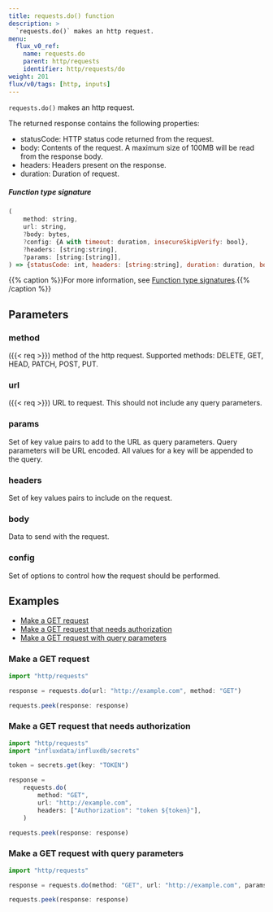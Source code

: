 ```yaml
---
title: requests.do() function
description: >
  `requests.do()` makes an http request.
menu:
  flux_v0_ref:
    name: requests.do
    parent: http/requests
    identifier: http/requests/do
weight: 201
flux/v0/tags: [http, inputs]
---
```


<!------------------------------------------------------------------------------

IMPORTANT: This page was generated from comments in the Flux source code. Any
edits made directly to this page will be overwritten the next time the
documentation is generated. 

To make updates to this documentation, update the function comments above the
function definition in the Flux source code:

https://github.com/influxdata/flux/blob/master/stdlib/http/requests/requests.flux#L136-L151

Contributing to Flux: https://github.com/influxdata/flux#contributing
Fluxdoc syntax: https://github.com/influxdata/flux/blob/master/docs/fluxdoc.md

------------------------------------------------------------------------------->

`requests.do()` makes an http request.



The returned response contains the following properties:

- statusCode: HTTP status code returned from the request.
- body: Contents of the request. A maximum size of 100MB will be read from the response body.
- headers: Headers present on the response.
- duration: Duration of request.

##### Function type signature

```js
(
    method: string,
    url: string,
    ?body: bytes,
    ?config: {A with timeout: duration, insecureSkipVerify: bool},
    ?headers: [string:string],
    ?params: [string:[string]],
) => {statusCode: int, headers: [string:string], duration: duration, body: bytes}
```

{{% caption %}}For more information, see [Function type signatures](/flux/v0/function-type-signatures/).{{% /caption %}}

## Parameters

### method
({{< req >}})
method of the http request.
Supported methods: DELETE, GET, HEAD, PATCH, POST, PUT.



### url
({{< req >}})
URL to request. This should not include any query parameters.



### params

Set of key value pairs to add to the URL as query parameters.
Query parameters will be URL encoded.
All values for a key will be appended to the query.



### headers

Set of key values pairs to include on the request.



### body

Data to send with the request.



### config

Set of options to control how the request should be performed.




## Examples

- [Make a GET request](#make-a-get-request)
- [Make a GET request that needs authorization](#make-a-get-request-that-needs-authorization)
- [Make a GET request with query parameters](#make-a-get-request-with-query-parameters)

### Make a GET request

```js
import "http/requests"

response = requests.do(url: "http://example.com", method: "GET")

requests.peek(response: response)

```


### Make a GET request that needs authorization

```js
import "http/requests"
import "influxdata/influxdb/secrets"

token = secrets.get(key: "TOKEN")

response =
    requests.do(
        method: "GET",
        url: "http://example.com",
        headers: ["Authorization": "token ${token}"],
    )

requests.peek(response: response)

```


### Make a GET request with query parameters

```js
import "http/requests"

response = requests.do(method: "GET", url: "http://example.com", params: ["start": ["100"]])

requests.peek(response: response)

```

